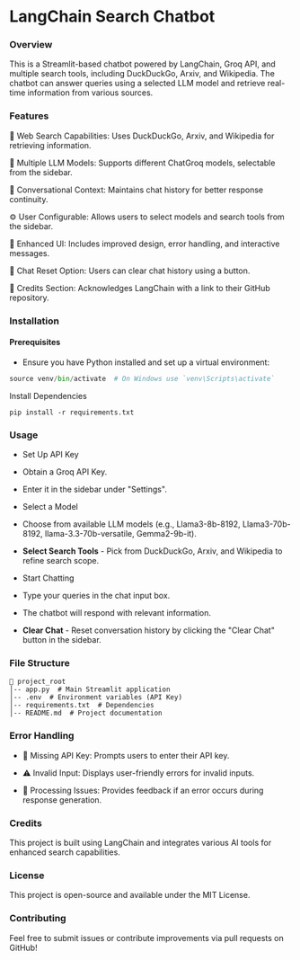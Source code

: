 # LangChain Search Chatbot

### Overview

This is a Streamlit-based chatbot powered by LangChain, Groq API, and multiple search tools, including DuckDuckGo, Arxiv, and Wikipedia. The chatbot can answer queries using a selected LLM model and retrieve real-time information from various sources.

### Features

🔎 Web Search Capabilities: Uses DuckDuckGo, Arxiv, and Wikipedia for retrieving information.

🤖 Multiple LLM Models: Supports different ChatGroq models, selectable from the sidebar.

💬 Conversational Context: Maintains chat history for better response continuity.

⚙️ User Configurable: Allows users to select models and search tools from the sidebar.

🎨 Enhanced UI: Includes improved design, error handling, and interactive messages.

🔄 Chat Reset Option: Users can clear chat history using a button.

🔗 Credits Section: Acknowledges LangChain with a link to their GitHub repository.

### Installation

#### Prerequisites

- Ensure you have Python installed and set up a virtual environment:

```python -m venv venv
source venv/bin/activate  # On Windows use `venv\Scripts\activate`
```

Install Dependencies

```pip install -r requirements.txt```

### Usage

- Set Up API Key

- Obtain a Groq API Key.

- Enter it in the sidebar under "Settings".

- Select a Model

- Choose from available LLM models (e.g., Llama3-8b-8192, Llama3-70b-8192, llama-3.3-70b-versatile, Gemma2-9b-it).

- **Select Search Tools** - Pick from DuckDuckGo, Arxiv, and Wikipedia to refine search scope.

- Start Chatting

- Type your queries in the chat input box.

- The chatbot will respond with relevant information.

- **Clear Chat** - Reset conversation history by clicking the "Clear Chat" button in the sidebar.

### File Structure

```
📂 project_root
│-- app.py  # Main Streamlit application
│-- .env  # Environment variables (API Key)
│-- requirements.txt  # Dependencies
│-- README.md  # Project documentation
```

### Error Handling

- 🚨 Missing API Key: Prompts users to enter their API key.

- ⚠️ Invalid Input: Displays user-friendly errors for invalid inputs.

- 🔄 Processing Issues: Provides feedback if an error occurs during response generation.

### Credits

This project is built using LangChain and integrates various AI tools for enhanced search capabilities.

### License

This project is open-source and available under the MIT License.

### Contributing

Feel free to submit issues or contribute improvements via pull requests on GitHub!

